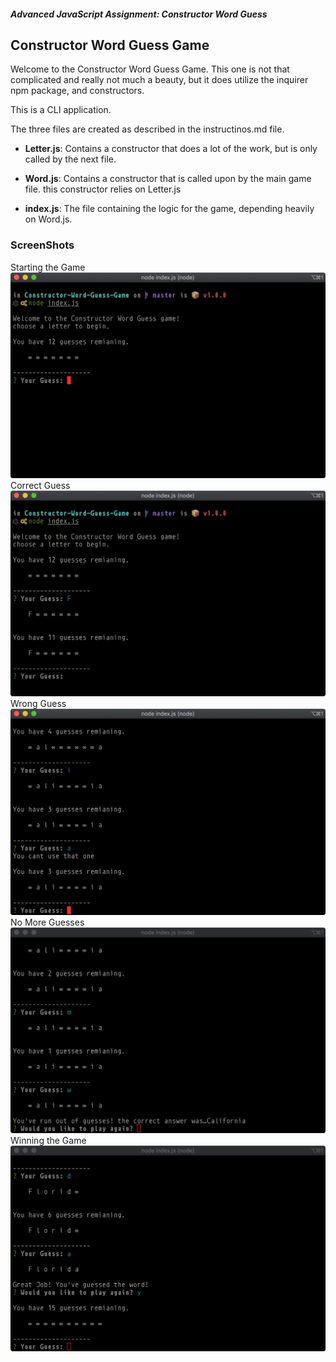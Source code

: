 ##### Advanced JavaScript Assignment: Constructor Word Guess

## Constructor Word Guess Game

Welcome to the Constructor Word Guess Game. This one is not that complicated and really not much a beauty, but it does utilize the inquirer npm package, and constructors.

This is a CLI application. 

The three files are created as described in the instructinos.md file.

- **Letter.js**: Contains a constructor that does a lot of the work, but is only called by the next file.

- **Word.js**: Contains a constructor that is called upon by the main game file. this constructor relies on Letter.js

* **index.js**: The file containing the logic for the game, depending heavily on Word.js. 

### ScreenShots

Starting the Game
![Startgame](assets/ss/start.png)
Correct Guess
![one](assets/ss/oneguess.png)
Wrong Guess
![wrong](assets/ss/wrongguess.png)
No More Guesses
![no more](assets/ss/nomore.png)
Winning the Game
![winner](assets/ss/winner.png)